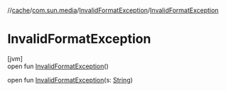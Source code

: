//[cache](../../../index.md)/[com.sun.media](../index.md)/[InvalidFormatException](index.md)/[InvalidFormatException](-invalid-format-exception.md)

# InvalidFormatException

[jvm]\
open fun [InvalidFormatException](-invalid-format-exception.md)()

open fun [InvalidFormatException](-invalid-format-exception.md)(s: [String](https://docs.oracle.com/javase/8/docs/api/java/lang/String.html))
